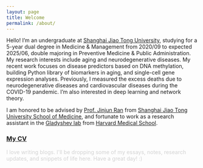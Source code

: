 ```yaml
---
layout: page
title: Welcome
permalink: /about/
---
```


Hello! I’m an undergraduate at [Shanghai Jiao Tong University](https://www.sjtu.edu.cn/), studying for a 5-year dual degree in Medicine & Management from 2020/09 to expected 2025/06, double majoring in Preventive Medicine & Public Administration. My research interests include aging and neurodegenerative diseases. My recent work focuses on disease predictors based on DNA methylation, building Python library of biomarkers in aging, and single-cell gene expression analyses. Previously, I measured the excess deaths due to neurodegenerative diseases and cardiovascular diseases during the COVID-19 pandemic. I’m also interested in deep learning and network theory.

I am honored to be advised by [Prof. Jinjun Ran](https://scholar.google.com/citations?user=VjVQi2IAAAAJ&hl=zh-CN) from [Shanghai Jiao Tong University School of Medicine](https://www.shsmu.edu.cn/sph/index.htm), and fortunate to work as a research assistant in the [Gladyshev lab](https://gladyshevlab.bwh.harvard.edu/) from [Harvard Medical School](https://hms.harvard.edu/).

<h3><a href="https://drive.google.com/file/d/12ItCSLegxhgdNpkH-K6VlXpqaINbt2uN/preview" target="_blank">My CV</a></h3>

<p style="color: #d3d3d3;">I love writing blogs. I'll be dropping some of my essays, notes, research updates, and snippets of life here. Have a great day! :)</p>




